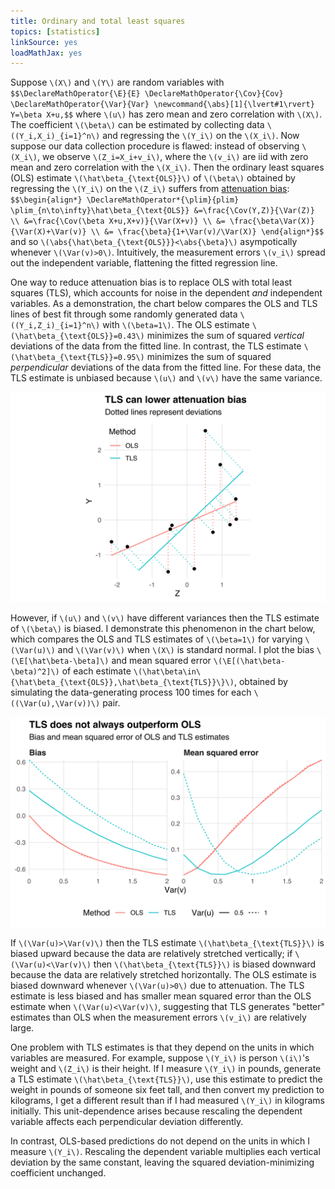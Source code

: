 ```yaml
---
title: Ordinary and total least squares
topics: [statistics]
linkSource: yes
loadMathJax: yes
---
```


Suppose `\(X\)` and `\(Y\)` are random variables with
`$$\DeclareMathOperator{\E}{E}
\DeclareMathOperator{\Cov}{Cov}
\DeclareMathOperator{\Var}{Var}
\newcommand{\abs}[1]{\lvert#1\rvert}
Y=\beta X+u,$$`
where `\(u\)` has zero mean and zero correlation with `\(X\)`.
The coefficient `\(\beta\)` can be estimated by collecting data `\((Y_i,X_i)_{i=1}^n\)` and regressing the `\(Y_i\)` on the `\(X_i\)`.
Now suppose our data collection procedure is flawed: instead of observing `\(X_i\)`, we observe `\(Z_i=X_i+v_i\)`, where the `\(v_i\)` are iid with zero mean and zero correlation with the `\(X_i\)`.
Then the ordinary least squares (OLS) estimate `\(\hat\beta_{\text{OLS}}\)` of `\(\beta\)` obtained by regressing the `\(Y_i\)` on the `\(Z_i\)` suffers from [attenuation bias](https://en.wikipedia.org/wiki/Regression_dilution):
`$$\begin{align*}
\DeclareMathOperator*{\plim}{plim}
\plim_{n\to\infty}\hat\beta_{\text{OLS}}
&=\frac{\Cov(Y,Z)}{\Var(Z)} \\
&=\frac{\Cov(\beta X+u,X+v)}{\Var(X+v)} \\
&= \frac{\beta\Var(X)}{\Var(X)+\Var(v)} \\
&= \frac{\beta}{1+\Var(v)/\Var(X)}
\end{align*}$$`
and so `\(\abs{\hat\beta_{\text{OLS}}}<\abs{\beta}\)` asympotically whenever `\(\Var(v)>0\)`.
Intuitively, the measurement errors `\(v_i\)` spread out the independent variable, flattening the fitted regression line.

One way to reduce attenuation bias is to replace OLS with total least squares (TLS), which accounts for noise in the dependent *and* independent variables.
As a demonstration, the chart below compares the OLS and TLS lines of best fit through some randomly generated data `\((Y_i,Z_i)_{i=1}^n\)` with `\(\beta=1\)`.
The OLS estimate `\(\hat\beta_{\text{OLS}}=0.43\)` minimizes the sum of squared *vertical* deviations of the data from the fitted line.
In contrast, the TLS estimate `\(\hat\beta_{\text{TLS}}=0.95\)` minimizes the sum of squared *perpendicular* deviations of the data from the fitted line.
For these data, the TLS estimate is unbiased because `\(u\)` and `\(v\)` have the same variance.

![](figures/example-1.svg)

However, if `\(u\)` and `\(v\)` have different variances then the TLS estimate of `\(\beta\)` is biased.
I demonstrate this phenomenon in the chart below, which compares the OLS and TLS estimates of `\(\beta=1\)` for varying `\(\Var(u)\)` and `\(\Var(v)\)` when `\(X\)` is standard normal.
I plot the bias `\(\E[\hat\beta-\beta]\)` and mean squared error `\(\E[(\hat\beta-\beta)^2]\)` of each estimate `\(\hat\beta\in\{\hat\beta_{\text{OLS}},\hat\beta_{\text{TLS}}\}\)`, obtained by simulating the data-generating process 100 times for each `\((\Var(u),\Var(v))\)` pair.

![](figures/comparison-1.svg)

If `\(\Var(u)>\Var(v)\)` then the TLS estimate `\(\hat\beta_{\text{TLS}}\)` is biased upward because the data are relatively stretched vertically; if `\(\Var(u)<\Var(v)\)` then `\(\hat\beta_{\text{TLS}}\)` is biased downward because the data are relatively stretched horizontally.
The OLS estimate is biased downward whenever `\(\Var(u)>0\)` due to attenuation.
The TLS estimate is less biased and has smaller mean squared error than the OLS estimate when `\(\Var(u)<\Var(v)\)`, suggesting that TLS generates "better" estimates than OLS when the measurement errors `\(v_i\)` are relatively large.

One problem with TLS estimates is that they depend on the units in which variables are measured.
For example, suppose `\(Y_i\)` is person `\(i\)`'s weight and `\(Z_i\)` is their height.
If I measure `\(Y_i\)` in pounds, generate a TLS estimate `\(\hat\beta_{\text{TLS}}\)`, use this estimate to predict the weight in pounds of someone six feet tall, and then convert my prediction to kilograms, I get a different result than if I had measured `\(Y_i\)` in kilograms initially.
This unit-dependence arises because rescaling the dependent variable affects each perpendicular deviation differently.

In contrast, OLS-based predictions do not depend on the units in which I measure `\(Y_i\)`.
Rescaling the dependent variable multiplies each vertical deviation by the same constant, leaving the squared deviation-minimizing coefficient unchanged.

